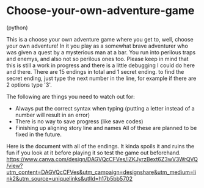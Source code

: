# Choose-your-own-adventure-game
(python)

This is a choose your own adventure game where you get to, well, choose your own adventure! 
In it you play as a somewhat brave adventurer who was given a quest by a mysterious man at a bar. You run into perilous traps and enemys, and also not so perilous ones too.
Please keep in mind that this is still a work in progress and there is a little debugging I could do here and there.
There are 15 endings in total and 1 secret ending. to find the secret ending, just type the next number in the line, for example if there are 2 options type '3'.

The following are things you need to watch out for:
  - Always put the correct syntax when typing (putting a letter instead of a number will result in an error)
  - There is no way to save progress (like save codes)
  - Finishing up aligning story line and names
All of these are planned to be fixed in the future.

Here is the document with all of the endings. It kinda spoils it and ruins the fun if you look at it before playing it so test the game out beforehand. 
https://www.canva.com/design/DAGVQcCFVes/iZKJyrzBext6Z3wV3WrQVQ/view?utm_content=DAGVQcCFVes&utm_campaign=designshare&utm_medium=link2&utm_source=uniquelinks&utlId=h17b5bb5702

